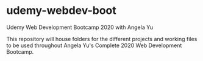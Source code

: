 # udemy-webdev-boot
Udemy Web Development Bootcamp 2020 with Angela Yu

This repository will house folders for the different projects and working files to be used
throughout Angela Yu's Complete 2020 Web Development Bootcamp. 
